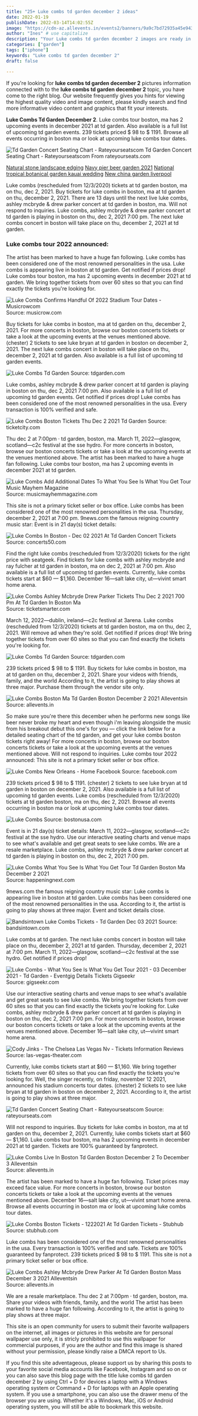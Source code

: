 ```yaml
---
title: "25+ Luke combs td garden december 2 ideas"
date: 2022-01-19
publishDate: 2022-03-14T14:02:55Z
image: "https://cdn-az.allevents.in/events2/banners/9a9c7bd72935a45e943dc8e475bc0e49cf5ad057e015c44cedcd7eef5bdbf50b-rimg-w525-h350-gmir.jpg?v=1636863469"
author: "Ines" # use capitalize
description: "Your Luke combs td garden december 2 images are ready in this website. Luke combs td garden december 2 are a topic that is being searched for and liked by netizens today. You can Get the Luke combs td garden december 2 files here. Find and Download all royalty-free vectors."
categories: ["garden"]
tags: ["iphone"]
keywords: "Luke combs td garden december 2"
draft: false

---
```


If you're looking for **luke combs td garden december 2** pictures information connected with to the **luke combs td garden december 2** topic, you have come to the right  blog.  Our website frequently  gives you  hints  for viewing  the highest  quality video and image  content, please kindly search and find more informative video content and graphics  that fit your interests.

**Luke Combs Td Garden December 2**. Luke combs tour boston, ma has 2 upcoming events in december 2021 at td garden. Also available is a full list of upcoming td garden events. 239 tickets priced $ 98 to $ 1191. Browse all events occurring in boston ma or look at upcoming luke combs tour dates.

![Td Garden Concert Seating Chart - Rateyourseatscom](https://www.rateyourseats.com/assets/images/seating_charts/static/td-garden-concert-seating-chart-for-end-stage-shows.jpg "Td Garden Concert Seating Chart - Rateyourseatscom")
Td Garden Concert Seating Chart - Rateyourseatscom From rateyourseats.com

[Natural stone landscape edging](/natural-stone-landscape-edging/)
[Navy pier beer garden 2021](/navy-pier-beer-garden-2021/)
[National tropical botanical garden kauai wedding](/national-tropical-botanical-garden-kauai-wedding/)
[New china garden liverpool](/new-china-garden-liverpool/)

Luke combs (rescheduled from 12/3/2020) tickets at td garden boston, ma on thu, dec 2, 2021. Buy tickets for luke combs in boston, ma at td garden on thu, december 2, 2021. There are 13 days until the next live luke combs, ashley mcbryde &amp; drew parker concert at td garden in boston, ma. Will not respond to inquiries. Luke combs, ashley mcbryde &amp; drew parker concert at td garden is playing in boston on thu, dec 2, 2021 7:00 pm. The next luke combs concert in boston will take place on thu, december 2, 2021 at td garden.

### Luke combs tour 2022 announced:

The artist has been marked to have a huge fan following. Luke combs has been considered one of the most renowned personalities in the usa. Luke combs is appearing live in boston at td garden. Get notified if prices drop! Luke combs tour boston, ma has 2 upcoming events in december 2021 at td garden. We bring together tickets from over 60 sites so that you can find exactly the tickets you&#039;re looking for.


![Luke Combs Confirms Handful Of 2022 Stadium Tour Dates - Musicrowcom](https://musicrow.com/wp-content/uploads/2021/11/unnamed-20-11.jpg "Luke Combs Confirms Handful Of 2022 Stadium Tour Dates - Musicrowcom")
Source: musicrow.com

Buy tickets for luke combs in boston, ma at td garden on thu, december 2, 2021. For more concerts in boston, browse our boston concerts tickets or take a look at the upcoming events at the venues mentioned above. (chester) 2 tickets to see luke bryan at td garden in boston on december 2, 2021. The next luke combs concert in boston will take place on thu, december 2, 2021 at td garden. Also available is a full list of upcoming td garden events.

![Luke Combs Td Garden](https://www.tdgarden.com/assets/img/120203Boston-LUKECOMBS_2021-1048x528-3a08517360.jpg "Luke Combs Td Garden")
Source: tdgarden.com

Luke combs, ashley mcbryde &amp; drew parker concert at td garden is playing in boston on thu, dec 2, 2021 7:00 pm. Also available is a full list of upcoming td garden events. Get notified if prices drop! Luke combs has been considered one of the most renowned personalities in the usa. Every transaction is 100% verified and safe.

![Luke Combs Boston Tickets Thu Dec 2 2021 Td Garden](https://d2o50i5c2dr30a.cloudfront.net/7ccac2d7-8dac-4eab-a567-de3a3bceb591.jpg "Luke Combs Boston Tickets Thu Dec 2 2021 Td Garden")
Source: ticketcity.com

Thu dec 2 at 7:00pm · td garden, boston, ma. March 11, 2022—glasgow, scotland—c2c festival at the sse hydro. For more concerts in boston, browse our boston concerts tickets or take a look at the upcoming events at the venues mentioned above. The artist has been marked to have a huge fan following. Luke combs tour boston, ma has 2 upcoming events in december 2021 at td garden.

![Luke Combs Add Additional Dates To What You See Is What You Get Tour Music Mayhem Magazine](https://i1.wp.com/musicmayhemmagazine.com/wp-content/uploads/2020/02/LukeCombs_NoCTA_Facebook_InvestorThumbnail_NewsFeedImage_1200x628_Static.jpg?fit=1200%2C628&amp;ssl=1 "Luke Combs Add Additional Dates To What You See Is What You Get Tour Music Mayhem Magazine")
Source: musicmayhemmagazine.com

This site is not a primary ticket seller or box office. Luke combs has been considered one of the most renowned personalities in the usa. Thursday, december 2, 2021 at 7:00 pm. 9news.com the famous reigning country music star: Event is in 21 day(s) ticket details:

![Luke Combs In Boston - Dec 02 2021 At Td Garden Concert Tickets](https://concerts50.com/uploads/artist/luke-combs/m/image.jpg "Luke Combs In Boston - Dec 02 2021 At Td Garden Concert Tickets")
Source: concerts50.com

Find the right luke combs (rescheduled from 12/3/2020) tickets for the right price with seatgeek. Find tickets for luke combs with ashley mcbryde and ray fulcher at td garden in boston, ma on dec 2, 2021 at 7:00 pm. Also available is a full list of upcoming td garden events. Currently, luke combs tickets start at $60 — $1,160. December 16—salt lake city, ut—vivint smart home arena.

![Luke Combs Ashley Mcbryde Drew Parker Tickets Thu Dec 2 2021 700 Pm At Td Garden In Boston Ma](https://d340sbn9oxreq3.cloudfront.net/tdgarden_lukecombs_2021-11-24_2021-11-24_1221_11242021_122649_svgc_x4.png "Luke Combs Ashley Mcbryde Drew Parker Tickets Thu Dec 2 2021 700 Pm At Td Garden In Boston Ma")
Source: ticketsmarter.com

March 12, 2022—dublin, ireland—c2c festival at 3arena. Luke combs (rescheduled from 12/3/2020) tickets at td garden boston, ma on thu, dec 2, 2021. Will remove ad when they&#039;re sold. Get notified if prices drop! We bring together tickets from over 60 sites so that you can find exactly the tickets you&#039;re looking for.

![Luke Combs Td Garden](https://www.tdgarden.com/assets/img/Untitled-design-8-c5e3fa43e9.png "Luke Combs Td Garden")
Source: tdgarden.com

239 tickets priced $ 98 to $ 1191. Buy tickets for luke combs in boston, ma at td garden on thu, december 2, 2021. Share your videos with friends, family, and the world According to it, the artist is going to play shows at three major. Purchase them through the vendor site only.

![Luke Combs Boston Ma Td Garden Boston December 2 2021 Alleventsin](https://cdn-az.allevents.in/events7/banners/482d8ea1fa10008793f0cee505d4fc64e65b090245b11128db96b8690745f902-rimg-w526-h296-gmir.jpg?v=1630836381 "Luke Combs Boston Ma Td Garden Boston December 2 2021 Alleventsin")
Source: allevents.in

So make sure you&#039;re there this december when he performs new songs like beer never broke my heart and even though i&#039;m leaving alongside the music from his breakout debut this one&#039;s for you — click the link below for a detailed seating chart of the td garden, and get your luke combs boston tickets right away! For more concerts in boston, browse our boston concerts tickets or take a look at the upcoming events at the venues mentioned above. Will not respond to inquiries. Luke combs tour 2022 announced: This site is not a primary ticket seller or box office.

![Luke Combs New Orleans - Home Facebook](https://lookaside.fbsbx.com/lookaside/crawler/media/?media_id=109726121187201 "Luke Combs New Orleans - Home Facebook")
Source: facebook.com

239 tickets priced $ 98 to $ 1191. (chester) 2 tickets to see luke bryan at td garden in boston on december 2, 2021. Also available is a full list of upcoming td garden events. Luke combs (rescheduled from 12/3/2020) tickets at td garden boston, ma on thu, dec 2, 2021. Browse all events occurring in boston ma or look at upcoming luke combs tour dates.

![Luke Combs](https://assets.simpleviewinc.com/simpleview/image/upload/crm/boston/Luke_Combs_92A510F3-5056-A36A-068FB363ACFA0AE8_92b0ec9c-5056-a36a-063a402fe95cb7e6.png "Luke Combs")
Source: bostonusa.com

Event is in 21 day(s) ticket details: March 11, 2022—glasgow, scotland—c2c festival at the sse hydro. Use our interactive seating charts and venue maps to see what&#039;s available and get great seats to see luke combs. We are a resale marketplace. Luke combs, ashley mcbryde &amp; drew parker concert at td garden is playing in boston on thu, dec 2, 2021 7:00 pm.

![Luke Combs What You See Is What You Get Tour Td Garden Boston Ma December 2 2021](https://cdn2.happeningnext.com/thumbs/thumb618fe8b6407f8.jpg "Luke Combs What You See Is What You Get Tour Td Garden Boston Ma December 2 2021")
Source: happeningnext.com

9news.com the famous reigning country music star: Luke combs is appearing live in boston at td garden. Luke combs has been considered one of the most renowned personalities in the usa. According to it, the artist is going to play shows at three major. Event and ticket details close.

![Bandsintown Luke Combs Tickets - Td Garden Dec 03 2021](https://photos.bandsintown.com/large/9634559.jpeg "Bandsintown Luke Combs Tickets - Td Garden Dec 03 2021")
Source: bandsintown.com

Luke combs at td garden. The next luke combs concert in boston will take place on thu, december 2, 2021 at td garden. Thursday, december 2, 2021 at 7:00 pm. March 11, 2022—glasgow, scotland—c2c festival at the sse hydro. Get notified if prices drop!

![Luke Combs - What You See Is What You Get Tour 2021 - 03 December 2021 - Td Garden - Eventgig Details Tickets Gigseekr](https://dgm-profile.azureedge.net/832/tf8n.jpg "Luke Combs - What You See Is What You Get Tour 2021 - 03 December 2021 - Td Garden - Eventgig Details Tickets Gigseekr")
Source: gigseekr.com

Use our interactive seating charts and venue maps to see what&#039;s available and get great seats to see luke combs. We bring together tickets from over 60 sites so that you can find exactly the tickets you&#039;re looking for. Luke combs, ashley mcbryde &amp; drew parker concert at td garden is playing in boston on thu, dec 2, 2021 7:00 pm. For more concerts in boston, browse our boston concerts tickets or take a look at the upcoming events at the venues mentioned above. December 16—salt lake city, ut—vivint smart home arena.

![Cody Jinks - The Chelsea Las Vegas Nv - Tickets Information Reviews](https://cdn.mytheatreland.com/images/a/eventcomposite/28711.jpg "Cody Jinks - The Chelsea Las Vegas Nv - Tickets Information Reviews")
Source: las-vegas-theater.com

Currently, luke combs tickets start at $60 — $1,160. We bring together tickets from over 60 sites so that you can find exactly the tickets you&#039;re looking for. Well, the singer recently, on friday, november 12 2021, announced his stadium concerts tour dates. (chester) 2 tickets to see luke bryan at td garden in boston on december 2, 2021. According to it, the artist is going to play shows at three major.

![Td Garden Concert Seating Chart - Rateyourseatscom](https://www.rateyourseats.com/assets/images/seating_charts/static/td-garden-concert-seating-chart-for-end-stage-shows.jpg "Td Garden Concert Seating Chart - Rateyourseatscom")
Source: rateyourseats.com

Will not respond to inquiries. Buy tickets for luke combs in boston, ma at td garden on thu, december 2, 2021. Currently, luke combs tickets start at $60 — $1,160. Luke combs tour boston, ma has 2 upcoming events in december 2021 at td garden. Tickets are 100% guaranteed by fanprotect.

![Luke Combs Live In Boston Td Garden Boston December 2 To December 3 Alleventsin](https://cdn-az.allevents.in/events10/banners/ea371c5ee06e15fb8eb171f7f3186e48d45a587bd826dbe5d41b783ee9791c4a-rimg-w526-h296-gmir.jpg?v=1632553554 "Luke Combs Live In Boston Td Garden Boston December 2 To December 3 Alleventsin")
Source: allevents.in

The artist has been marked to have a huge fan following. Ticket prices may exceed face value. For more concerts in boston, browse our boston concerts tickets or take a look at the upcoming events at the venues mentioned above. December 16—salt lake city, ut—vivint smart home arena. Browse all events occurring in boston ma or look at upcoming luke combs tour dates.

![Luke Combs Boston Tickets - 1222021 At Td Garden Tickets - Stubhub](https://media.stubhubstatic.com/stubhub-catalog/d_defaultLogo.jpg/q_auto:low,f_auto,w_1600,c_limit/performer/1513512/ld1w52e88aouwnes4kfe "Luke Combs Boston Tickets - 1222021 At Td Garden Tickets - Stubhub")
Source: stubhub.com

Luke combs has been considered one of the most renowned personalities in the usa. Every transaction is 100% verified and safe. Tickets are 100% guaranteed by fanprotect. 239 tickets priced $ 98 to $ 1191. This site is not a primary ticket seller or box office.

![Luke Combs Ashley Mcbryde Drew Parker At Td Garden Boston Mass December 3 2021 Alleventsin](https://cdn-az.allevents.in/events2/banners/9a9c7bd72935a45e943dc8e475bc0e49cf5ad057e015c44cedcd7eef5bdbf50b-rimg-w525-h350-gmir.jpg?v=1636863469 "Luke Combs Ashley Mcbryde Drew Parker At Td Garden Boston Mass December 3 2021 Alleventsin")
Source: allevents.in

We are a resale marketplace. Thu dec 2 at 7:00pm · td garden, boston, ma. Share your videos with friends, family, and the world The artist has been marked to have a huge fan following. According to it, the artist is going to play shows at three major.

This site is an open community for users to submit their favorite wallpapers on the internet, all images or pictures in this website are for personal wallpaper use only, it is stricly prohibited to use this wallpaper for commercial purposes, if you are the author and find this image is shared without your permission, please kindly raise a DMCA report to Us.

If you find this site adventageous, please support us by sharing this posts to your favorite social media accounts like Facebook, Instagram and so on or you can also save this blog page with the title luke combs td garden december 2 by using Ctrl + D for devices a laptop with a Windows operating system or Command + D for laptops with an Apple operating system. If you use a smartphone, you can also use the drawer menu of the browser you are using. Whether it's a Windows, Mac, iOS or Android operating system, you will still be able to bookmark this website.
